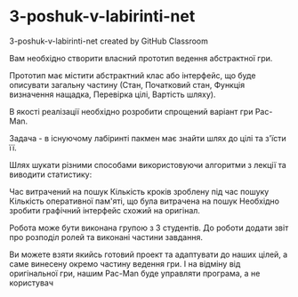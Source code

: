 # 3-poshuk-v-labirinti-net
3-poshuk-v-labirinti-net created by GitHub Classroom

Вам необхідно створити власний прототип ведення абстрактної гри.

Прототип має містити абстрактний клас або інтерфейс, що буде описувати загальну частину (Стан, Початковий стан, Функція визначення нащадка, Перевірка цілі, Вартість шляху).

В якості реалізації необхідно розробити спрощений варіант гри Pac-Man. 

Задача - в існуючому лабіринті пакмен має знайти шлях до цілі та з'їсти її.

Шлях шукати різними способами використовуючи алгоритми з лекції та виводити статистику:

Час витрачений на пошук
Кількість кроків зроблену під час пошуку
Кількість оперативної пам'яті, що була витрачена на пошук
Необхідно зробити графічний інтерфейс схожий на оригінал.

Робота може бути виконана групою з 3 студентів. До роботи додати звіт про розподіл ролей та виконані частини завдання.

Ви можете взяти якийсь готовий проект та адаптувати до наших цілей, а саме винесену окремо частину ведення гри. І на відміну від оригінальної гри, нашим Pac-Man буде управляти програма, а не користувач
